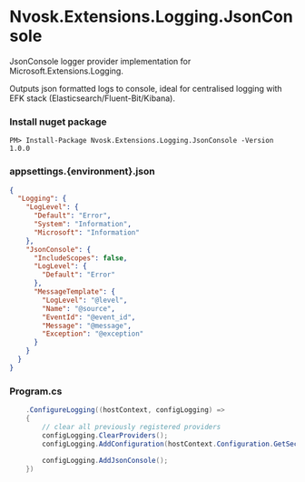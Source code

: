 # Nvosk.Extensions.Logging.JsonConsole
JsonConsole logger provider implementation for Microsoft.Extensions.Logging.

Outputs json formatted logs to console, ideal for centralised logging with EFK stack (Elasticsearch/Fluent-Bit/Kibana).

### Install nuget package
```
PM> Install-Package Nvosk.Extensions.Logging.JsonConsole -Version 1.0.0
```

### appsettings.{environment}.json
```json
{
  "Logging": {
    "LogLevel": {
      "Default": "Error",
      "System": "Information",
      "Microsoft": "Information"
    },
    "JsonConsole": {
      "IncludeScopes": false,
      "LogLevel": {
        "Default": "Error"
      },
      "MessageTemplate": {
        "LogLevel": "@level",
        "Name": "@source",
        "EventId": "@event_id",
        "Message": "@message",
        "Exception": "@exception"
      }
    }
  }
}
```

### Program.cs
```c#
    .ConfigureLogging((hostContext, configLogging) =>
    {
        // clear all previously registered providers
        configLogging.ClearProviders();
        configLogging.AddConfiguration(hostContext.Configuration.GetSection("Logging"));
    
        configLogging.AddJsonConsole();
    })
```
